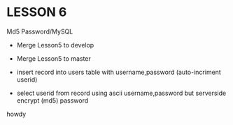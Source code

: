 # LESSON 6
Md5 Password/MySQL

* Merge Lesson5 to develop
* Merge Lesson5 to master


* insert record into users table with username,password (auto-incriment userid)
* select userid from record using ascii username,password but serverside encrypt (md5) password


howdy